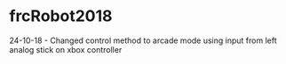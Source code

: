 # frcRobot2018
24-10-18 - Changed control method to arcade mode using input from left analog stick on xbox controller
